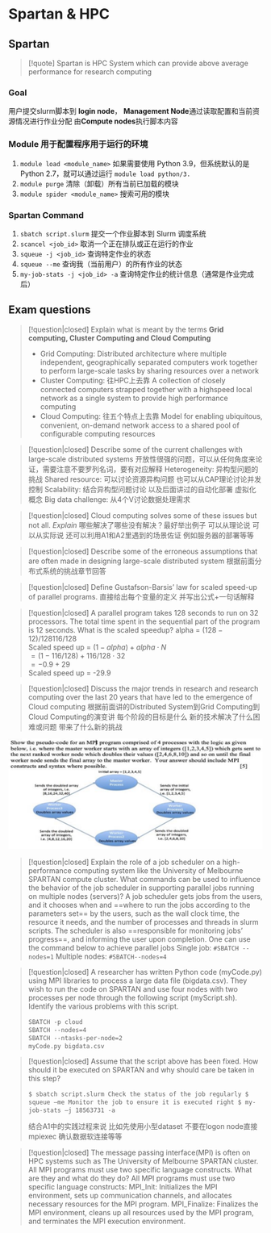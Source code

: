 # Spartan & HPC
## Spartan

> [!quote]
> Spartan is HPC System which can provide above average performance for research computing

### Goal 

用户提交slurm脚本到 **login node**， **Management Node**通过读取配置和当前资源情况进行作业分配 由**Compute nodes**执行脚本内容

### Module 用于配置程序用于运行的环境

1. `module load <module_name>` 如果需要使用 Python 3.9，但系统默认的是 Python 2.7，就可以通过运行 `module load python/3.`
2. `module purge` 清除（卸载）所有当前已加载的模块
3. `module spider <module_name>` 搜索可用的模块

### Spartan Command

1. `sbatch script.slurm`  提交一个作业脚本到 Slurm 调度系统
2. `scancel <job_id>`  取消一个正在排队或正在运行的作业
3. `squeue -j <job_id>`  查询特定作业的状态
4. `squeue --me`  查询我（当前用户）的所有作业的状态
5. `my-job-stats -j <job_id> -a`  查询特定作业的统计信息（通常是作业完成后）
## Exam questions

> [!question|closed] Explain what is meant by the terms **Grid computing, Cluster Computing and Cloud Computing**
> - Grid Computing: Distributed architecture where multiple independent, geographically separated computers work together to perform large-scale tasks by sharing resources over a network
> - Cluster Computing: 往HPC上去靠 A collection of closely connected computers strapped together with a highspeed local network as a single system to provide high performance computing
> - Cloud Computing: 往五个特点上去靠 Model for enabling ubiquitous, convenient, on-demand network access to a shared pool of configurable computing resources

> [!question|closed] Describe some of the current challenges with large-scale distributed systems
> 开放性很强的问题，可以从任何角度来论证，需要注意不要罗列名词，要有对应解释
> Heterogeneity: 异构型问题的挑战
> Shared resource: 可以讨论资源异构问题 也可以从CAP理论讨论并发控制
> Scalability: 结合异构型问题讨论 以及后面讲过的自动化部署 虚拟化概念
> Big data challenge: 从4个V讨论数据处理需求

> [!question|closed] Cloud computing solves some of these issues but not all. *Explain*
> 哪些解决了哪些没有解决？最好举出例子
> 可以从理论说 可以从实际说 还可以利用A1和A2里遇到的场景佐证 例如服务器的部署等等

> [!question|closed] Describe some of the erroneous assumptions that are often made in designing large-scale distributed system
> 根据前面分布式系统的挑战章节回答

> [!question|closed] Define Gustafson-Barsis’ law for scaled speed-up of parallel programs.
> 直接给出每个变量的定义 并写出公式+一句话解释

> [!question|closed] A parallel program takes 128 seconds to run on 32 processors. The total time spent in the sequential part of the program is 12 seconds. What is the scaled speedup?
> alpha = $(128-12) /128 116/128$ <br/>
> Scaled speed up = $(1-alpha)+alpha \cdot N$ <br/>
> $= (1-116/128)+116/128\cdot32$ <br/>
> $= -0.9+29$ <br/>
> Scaled speed up = -29.9

> [!question|closed] Discuss the major trends in research and research computing over the last 20 years that have led to the emergence of Cloud computing
> 根据前面讲的Distributed System到Grid Computing到Cloud Computing的演变讲 每个阶段的目标是什么 新的技术解决了什么困难或问题 带来了什么新的挑战

![](./images/Pasted%20image%2020250619215410.png)

> [!question|closed] Explain the role of a job scheduler on a high-performance computing system like the University of Melbourne SPARTAN compute cluster. What commands can be used to influence the behavior of the job scheduler in supporting parallel jobs running on multiple nodes (servers)?
> A job scheduler gets jobs from the users, and it chooses when and ==where to run the jobs according to the parameters set== by the users, such as the wall clock time, the resource it needs, and the number of processes and threads in slurm scripts. The scheduler is also ==responsible for monitoring jobs’ progress==, and informing the user upon completion. One can use the command below to achieve parallel jobs Single job: `#SBATCH --nodes=1` Multiple nodes: `#SBATCH--nodes=4`

> [!question|closed] A researcher has written Python code (myCode.py) using MPI libraries to process a large data file (bigdata.csv). They wish to run the code on SPARTAN and use four nodes with two processes per node through the following script (myScript.sh). Identify the various problems with this script.
> ```
> SBATCH -p cloud
> SBATCH --nodes=4
> SBATCH --ntasks-per-node=2
> myCode.py bigdata.csv
> ```

> [!question|closed] Assume that the script above has been fixed. How should it be executed on SPARTAN and why should care be taken in this step?
>```
>$ sbatch script.slurm Check the status of the job regularly $ squeue –me Monitor the job to ensure it is executed right $ my-job-stats –j 18563731 -a
>```
>结合A1中的实践过程来说 比如先使用小型dataset 不要在logon node直接mpiexec 确认数据软连接等等

> [!question|closed] The message passing interface(MPI) is often on HPC systems such as The University of Melbourne SPARTAN cluster. All MPI programs must use two specific language constructs. What are they and what do they do?
> All MPI programs must use two specific language constructs: MPI_Init: Initializes the MPI environment, sets up communication channels, and allocates necessary resources for the MPI program. MPI_Finalize: Finalizes the MPI environment, cleans up all resources used by the MPI program, and terminates the MPI execution environment.
